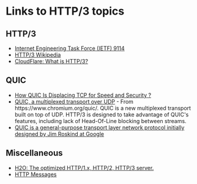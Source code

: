 <div>
    <h1>
        Links to HTTP/3 topics
    </h1>
    <div>
        <h2>HTTP/3</h2>
        <ul>
            <div>
                <div>
                    <li>
                        <a href="https://datatracker.ietf.org/doc/html/rfc9114">Internet Engineering Task Force (IETF) 9114</a> 
                    </li>
                </div>
                <div>
                    <li>
                        <a href="https://en.wikipedia.org/wiki/HTTP/3">HTTP/3 Wikipedia</a>
                    </li>
                </div>
                <div>
                    <li>
                        <a href="https://www.cloudflare.com/learning/performance/what-is-http3/">CloudFlare: What is HTTP/3?</a>
                    </li>
                </div>            
            </div>
        </ul>
    </div>
    <div>
        <h2>QUIC</h2>
        <ul>
             <div>
                <li>
                    <a href="https://engineeringatscale.substack.com/p/how-quic-is-displacing-tcp-for-speed">How QUIC Is Displacing TCP for Speed and Security ?</a>
                </li>
            </div>       
            <div>
                <li>
                    <a href="https://www.chromium.org/quic/">QUIC, a multiplexed transport over UDP</a> - From https://www.chromium.org/quic/. QUIC is a new multiplexed transport built on top of UDP. HTTP/3 is designed to take advantage of QUIC's features, including lack of Head-Of-Line blocking between streams.
                </li>
            </div>        
            <div>
                <li>
                    <a href="https://en.wikipedia.org/wiki/QUIC">QUIC is a general-purpose transport layer network protocol initially designed by Jim Roskind at Google</a>
                </li>
            </div>
        </ul>       
    </div>
    <div>
       <h2>Miscellaneous</h2>
        <ul>
            <div>
                <li>
                    <a href="https://h2o.examp1e.net/configure/http3_directives.html">H2O: The optimized HTTP/1.x, HTTP/2, HTTP/3 server.</a>
                </li>
            </divP>
            <div>
                <li>
                    <a href="https://developer.mozilla.org/en-US/docs/Web/HTTP/Messages">HTTP Messages</a>
                </li>
            </div>
        </ul>
    </div>
</div>
